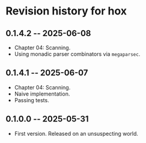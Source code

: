 # Revision history for hox

## 0.1.4.2 -- 2025-06-08

* Chapter 04: Scanning.
* Using monadic parser combinators via `megaparsec`.

## 0.1.4.1 -- 2025-06-07

* Chapter 04: Scanning.
* Naive implementation.
* Passing tests.

## 0.1.0.0 -- 2025-05-31

* First version. Released on an unsuspecting world.
